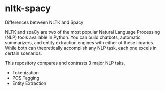# nltk-spacy
Differences between NLTK and Spacy

NLTK and spaCy are two of the most popular Natural Language Processing (NLP) tools available in Python. You can build chatbots, automatic summarizers, and entity extraction engines with either of these libraries. While both can theoretically accomplish any NLP task, each one excels in certain scenarios.

This repository compares and contrasts 3 major NLP taks,

- Tokenization
- POS Tagging
- Entity Extraction

